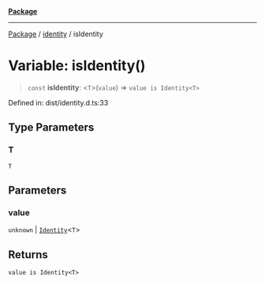 [**Package**](../../README.md)

***

[Package](../../modules.md) / [identity](../README.md) / isIdentity

# Variable: isIdentity()

> `const` **isIdentity**: \<`T`\>(`value`) => `value is Identity<T>`

Defined in: dist/identity.d.ts:33

## Type Parameters

### T

`T`

## Parameters

### value

`unknown` | [`Identity`](../classes/Identity.md)\<`T`\>

## Returns

`value is Identity<T>`
